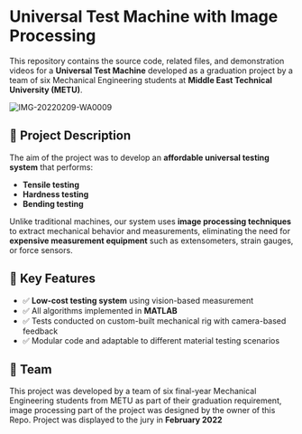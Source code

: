 # Universal Test Machine with Image Processing

This repository contains the source code, related files, and demonstration videos for a **Universal Test Machine** developed as a graduation project by a team of six Mechanical Engineering students at **Middle East Technical University (METU)**.

![IMG-20220209-WA0009](https://github.com/user-attachments/assets/51649f42-bf4f-4025-bc44-2a65d54d231c)

## 📌 Project Description

The aim of the project was to develop an **affordable universal testing system** that performs:

- **Tensile testing**
- **Hardness testing**
- **Bending testing**

Unlike traditional machines, our system uses **image processing techniques** to extract mechanical behavior and measurements, eliminating the need for **expensive measurement equipment** such as extensometers, strain gauges, or force sensors.

## 🧠 Key Features

- ✅ **Low-cost testing system** using vision-based measurement
- ✅ All algorithms implemented in **MATLAB**
- ✅ Tests conducted on custom-built mechanical rig with camera-based feedback
- ✅ Modular code and adaptable to different material testing scenarios

## 👥 Team

This project was developed by a team of six final-year Mechanical Engineering students from METU as part of their graduation requirement, image processing part of the project was designed by the owner of this Repo. Project was displayed to the jury in **February 2022** 
